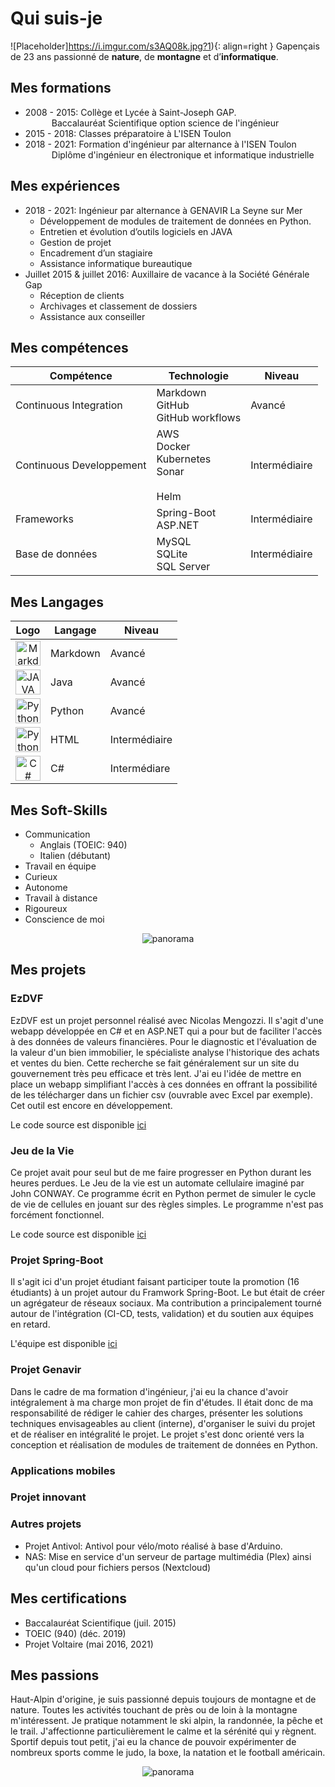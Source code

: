 # Qui suis-je
![Placeholder]https://i.imgur.com/s3AQ08k.jpg?1){: align=right }
Gapençais de 23 ans passionné de **nature**, de **montagne** et d’**informatique**.

## Mes formations

- 2008 - 2015: Collège et Lycée à Saint-Joseph GAP.  
&emsp;&emsp;&emsp;Baccalauréat Scientifique option science de l'ingénieur  
- 2015 - 2018: Classes préparatoire à L'ISEN Toulon  
- 2018 - 2021: Formation d'ingénieur par alternance à l'ISEN Toulon  
&emsp;&emsp;&emsp;Diplôme d'ingénieur en électronique et informatique industrielle

## Mes expériences

- 2018 - 2021: Ingénieur par alternance à GENAVIR La Seyne sur Mer
    + Développement de modules de traitement de données en Python.
    + Entretien et évolution d’outils logiciels en JAVA
    + Gestion de projet
    + Encadrement d’un stagiaire
    + Assistance informatique bureautique
- Juillet 2015 & juillet 2016: Auxillaire de vacance à la Société Générale Gap
    + Réception de clients
    + Archivages et classement de dossiers
    + Assistance aux conseiller

## Mes compétences

<center>
<table>
<thead>
  <tr>
    <th>Compétence<br></th>
    <th>Technologie</th>
    <th>Niveau</th>
  </tr>
</thead>
<tbody>
  <tr>
    <td>Continuous Integration</td>
    <td>Markdown<br>GitHub<br>GitHub workflows</td>
    <td>Avancé<br></td>
  </tr>
  <tr>
    <td>Continuous Developpement</td>
    <td>AWS<br>Docker<br>Kubernetes<br>Sonar<br><br>Helm</td>
    <td>Intermédiaire<br></td>
  </tr>
  <tr>
    <td>Frameworks<br></td>
    <td>Spring-Boot<br>ASP.NET<br></td>
    <td>Intermédiaire</td>
  </tr>
  <tr>
    <td>Base de données</td>
    <td>MySQL<br>SQLite<br>SQL Server<br></td>
    <td>Intermédiaire</td>
  </tr>
</tbody>
</table>
</center>


## Mes Langages

<center>
<table>
<thead>
  <tr>
    <th>Logo</th>
    <th>Langage</th>
    <th>Niveau</th>
  </tr>
</thead>
<tbody>
  <tr>
    <td><center><img src="https://upload.wikimedia.org/wikipedia/commons/thumb/4/48/Markdown-mark.svg/1200px-Markdown-mark.svg.png" alt="Markdown" width="40"></center></td>
    <td>Markdown</td>
    <td>Avancé</td>
  </tr>
  <tr>
    <td><center><img src="https://upload.wikimedia.org/wikipedia/fr/2/2e/Java_Logo.svg" alt="JAVA" width="40"></center></td>
    <td>Java</td>
    <td>Avancé</td>
  </tr>
  <tr>
    <td><center><img src="https://upload.wikimedia.org/wikipedia/commons/thumb/c/c3/Python-logo-notext.svg/768px-Python-logo-notext.svg.png" alt="Python" width="40"></center></td>
    <td>Python</td>
    <td>Avancé</td>
  </tr>
  <tr>
        <td><center><img src="https://www.laboiteverte.fr/wp-content/uploads/2011/01/HTML5-Logo-officiel-w3.png" alt="Python" width="40"></center></td>
    <td>HTML</td>
    <td>Intermédiaire</td>
  </tr>
  <tr>
    <td><center><img src="https://docs.microsoft.com/fr-fr/windows/images/csharp-logo.png" alt="C#" width="40"></center></td>
    <td>C#</td>
    <td>Intermédiare<br></td>
  </tr>
</tbody>
</table>
</center>

## Mes Soft-Skills

- Communication
    + Anglais (TOEIC: 940)
    + Italien (débutant)
- Travail en équipe
- Curieux
- Autonome
- Travail à distance
- Rigoureux
- Conscience de moi

<center>
    <img src="https://i.imgur.com/UznVCq4.jpg" alt="panorama">
</center>

## Mes projets

### EzDVF

EzDVF est un projet personnel réalisé avec Nicolas Mengozzi.
Il s'agit d'une webapp développée en C# et en ASP.NET qui a pour but de faciliter l'accès à des données de valeurs financières. Pour le diagnostic et l'évaluation de la valeur d'un bien immobilier, le spécialiste analyse l'historique des achats et ventes du bien.
Cette recherche se fait généralement sur un site du gouvernement très peu efficace et très lent. J'ai eu l'idée de mettre en place un webapp simplifiant l'accès à ces données en offrant la possibilité de les télécharger dans un fichier csv (ouvrable avec Excel par exemple).
Cet outil est encore en développement.

Le code source est disponible [ici](https://github.com/louisonsarlinmagnus/EzDVF)

### Jeu de la Vie

Ce projet avait pour seul but de me faire progresser en Python durant les heures perdues.
Le Jeu de la vie est un automate cellulaire imaginé par John CONWAY.
Ce programme écrit en Python permet de simuler le cycle de vie de cellules en jouant sur des règles simples.
Le programme n'est pas forcément fonctionnel.

Le code source est disponible [ici](https://github.com/louisonsarlinmagnus/Jeu-de-la-vie)

### Projet Spring-Boot

Il s'agit ici d'un projet étudiant faisant participer toute la promotion (16 étudiants) à un projet autour du Framwork Spring-Boot. Le but était de créer un agrégateur de réseaux sociaux.
Ma contribution a principalement tourné autour de l'intégration (CI-CD, tests, validation) et du soutien aux équipes en retard.

L'équipe est disponible [ici](https://github.com/orgs/Projet-Spring-Boot)

### Projet Genavir

Dans le cadre de ma formation d'ingénieur, j'ai eu la chance d'avoir intégralement à ma charge mon projet de fin d'études. Il était donc de ma responsabilité de rédiger le cahier des charges, présenter les solutions techniques envisageables au client (interne), d'organiser le suivi du projet et de réaliser en intégralité le projet.
Le projet s'est donc orienté vers la conception et réalisation de modules de traitement de données en Python.

### Applications mobiles


### Projet innovant


### Autres projets
- Projet Antivol: Antivol pour vélo/moto réalisé à base d'Arduino.
- NAS: Mise en service d'un serveur de partage multimédia (Plex) ainsi qu'un cloud pour fichiers persos (Nextcloud)

## Mes certifications

- Baccalauréat Scientifique (juil. 2015)
- TOEIC (940) (déc. 2019)
- Projet Voltaire (mai 2016, 2021)

## Mes passions

Haut-Alpin d'origine, je suis passionné depuis toujours de montagne et de nature. Toutes les activités touchant de près ou de loin à la montagne m'intéressent. Je pratique notamment le ski alpin, la randonnée, la pêche et le trail.
J'affectionne particulièrement le calme et la sérénité qui y règnent.
Sportif depuis tout petit, j'ai eu la chance de pouvoir expérimenter de nombreux sports comme le judo, la boxe, la natation et le football américain.

<center>
    <img src="https://i.imgur.com/MMNq55s.jpg" alt="panorama">
</center>
